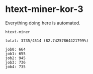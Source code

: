 # htext-miner-kor-3

Everything doing here is automated.

```
htext-miner

total: 3735/4514 (82.74257864421799%)

job0: 664
job1: 655
job2: 945
job3: 736
job4: 735
```